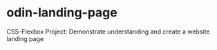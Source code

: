 # odin-landing-page
CSS-Flexbox Project: Demonstrate understanding and create a website landing page
